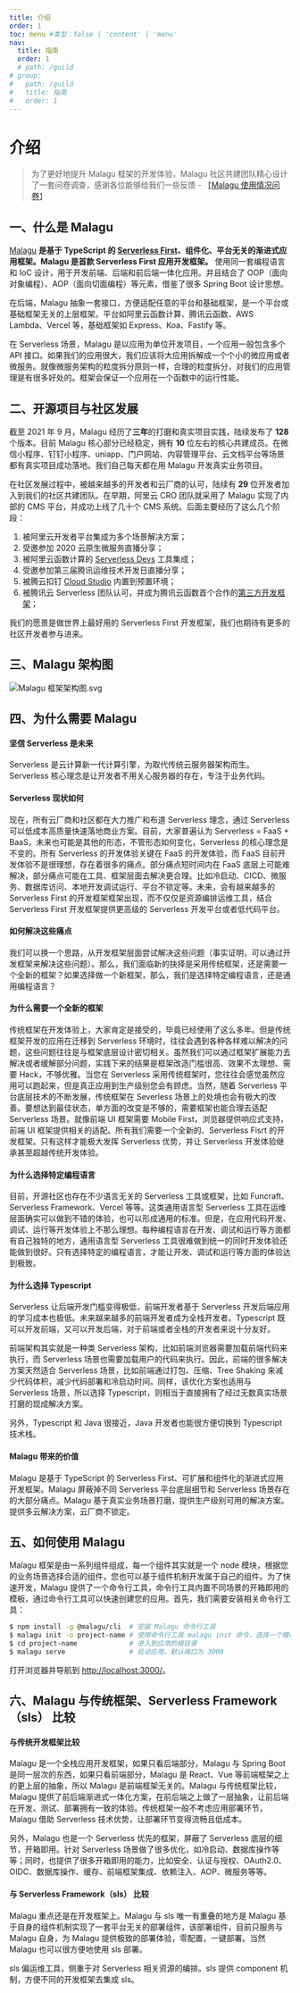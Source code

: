 ```yaml
---
title: 介绍
order: 1
toc: menu #类型：false | 'content' | 'menu'
nav:
  title: 指南
  order: 1
  # path: /guild
# group:
#   path: /guild
#   title: 指南
#   order: 1
---
```


# 介绍

> 为了更好地提升 Malagu 框架的开发体验，Malagu 社区共建团队精心设计了一套问卷调查，感谢各位能够给我们一些反馈 - 【[Malagu 使用情况问卷](https://wj.qq.com/s2/8728486/5781/)】

## 一、什么是 Malagu

[Malagu](https://github.com/cellbang/malagu) **是基于 TypeScript 的 [Serverless First](https://malagu.cellbang.com/concepts/Serverless%20First%20%E6%98%AF%E4%BB%80%E4%B9%88)、组件化、平台无关的渐进式应用框架。Malagu 是首款 Serverless First 应用开发框架。** 使用同一套编程语言和 IoC 设计，用于开发前端、后端和前后端一体化应用。并且结合了 OOP（面向对象编程）、AOP（面向切面编程）等元素，借鉴了很多 Spring Boot 设计思想。


在后端，Malagu 抽象一套接口，方便适配任意的平台和基础框架，是一个平台或基础框架无关的上层框架。平台如阿里云函数计算、腾讯云函数、AWS Lambda、Vercel 等，基础框架如 Express、Koa、Fastify 等。


在 Serverless 场景，Malagu 是以应用为单位开发项目，一个应用一般包含多个 API 接口。如果我们的应用很大，我们应该将大应用拆解成一个个小的微应用或者微服务。就像微服务架构的粒度拆分原则一样，合理的粒度拆分，对我们的应用管理是有很多好处的。框架会保证一个应用在一个函数中的运行性能。


## 二、开源项目与社区发展

截至 2021 年 9 月，Malagu 经历了**三年**的打磨和真实项目实践，陆续发布了 **128** 个版本。目前 Malagu 核心部分已经稳定，拥有 **10** 位左右的核心共建成员。在微信小程序、钉钉小程序、uniapp、门户网站、内容管理平台、云文档平台等场景都有真实项目成功落地。我们自己每天都在用 Malagu 开发真实业务项目。
​

在社区发展过程中，被越来越多的开发者和云厂商的认可，陆续有 **29** 位开发者加入到我们的社区共建团队。在早期，阿里云 CRO 团队就采用了 Malagu 实现了内部的 CMS 平台，并成功上线了几十个 CMS 系统。后面主要经历了这么几个阶段：

1. 被阿里云开发者平台集成为多个场景解决方案；
1. 受邀参加 2020 云原生微服务直播分享；
1. 被阿里云函数计算的 [Serverless Devs](https://github.com/devsapp/start-malagu) 工具集成；
1. 受邀参加第三届腾讯运维技术开发日直播分享；
1. 被腾云扣钉 [Cloud Studio](https://cloudstudio.net/) 内置到预置环境；
1. 被腾讯云 Serverless 团队认可，并成为腾讯云函数首个合作的[第三方开发框架](https://cloud.tencent.com/document/product/583/61392)；



我们的愿景是做世界上最好用的 Serverless First 开发框架，我们也期待有更多的社区开发者参与进来。


## 三、Malagu 架构图


![Malagu 框架架构图.svg](../../public/images/malagu.png)


## 四、为什么需要 Malagu


#### 坚信 Serverless 是未来


Serverless 是云计算新一代计算引擎，为取代传统云服务器架构而生。Serverless 核心理念是让开发者不用关心服务器的存在，专注于业务代码。


#### Serverless 现状如何


现在，所有云厂商和社区都在大力推广和布道 Serverless 理念，通过 Serverless 可以低成本高质量快速落地商业方案。目前，大家普遍认为 Serverless = FaaS + BaaS，未来也可能是其他的形态，不管形态如何变化，Serverless 的核心理念是不变的。所有 Serverless 的开发体验关键在 FaaS 的开发体验，而 FaaS 目前开发体验不是很理想，存在着很多的痛点。部分痛点短时间内在 FaaS 底层上可能难解决，部分痛点可能在工具、框架层面去解决更合理。比如冷启动、CICD、微服务、数据库访问、本地开发调试运行、平台不锁定等。未来，会有越来越多的 Serverless First 的开发框架框架出现，而不仅仅是资源编排运维工具，结合 Serverless First 开发框架提供更高级的 Serverless 开发平台或者低代码平台。


#### 如何解决这些痛点


我们可以换一个思路，从开发框架层面尝试解决这些问题（事实证明，可以通过开发框架来解决这些问题）。那么，我们面临新的抉择是采用传统框架，还是需要一个全新的框架？如果选择做一个新框架，那么，我们是选择特定编程语言，还是通用编程语言？


#### 为什么需要一个全新的框架


传统框架在开发体验上，大家肯定是接受的，毕竟已经使用了这么多年。但是传统框架开发的应用在迁移到 Serverless 环境时，往往会遇到各种各样难以解决的问题，这些问题往往是与框架底层设计密切相关。虽然我们可以通过框架扩展能力去解决或者缓解部分问题，实践下来的结果是框架改造门槛很高、效果不太理想、需要 Hack，不够优雅。当您在 Serverless 采用传统框架时，您往往会感觉虽然应用可以跑起来，但是真正应用到生产级别您会有顾虑。当然，随着 Serverless 平台底层技术的不断发展，传统框架在 Severless 场景上的处境也会有极大的改善。要想达到最佳状态，单方面的改变是不够的，需要框架也能合理去适配 Serverless 场景。就像前端 UI 框架需要 Mobile First，浏览器提供响应式支持，前端 UI 框架提供相关的适配。所有我们需要一个全新的、Serverless Fisrt 的开发框架。只有这样才能极大发挥 Serverless 优势，并让 Serverless 开发体验继承甚至超越传统开发体验。


#### 为什么选择特定编程语言


目前，开源社区也存在不少语言无关的 Serverless 工具或框架，比如 Funcraft、Serverless Framework、Vercel 等等。这类通用语言型 Serverless 工具在运维层面确实可以做到不错的体验，也可以形成通用的标准。但是，在应用代码开发、调试、运行等开发体验上不那么理想。每种编程语言在开发、调试和运行等方面都有自己独特的地方，通用语言型 Serverless 工具很难做到统一的同时开发体验还能做到很好。只有选择特定的编程语言，才能让开发、调试和运行等方面的体验达到极致。


#### 为什么选择 Typescript


Serverless 让后端开发门槛变得极低，前端开发者基于 Serverless 开发后端应用的学习成本也极低。未来越来越多的前端开发者成为全栈开发者。Typescript 既可以开发前端，又可以开发后端，对于前端或者全栈的开发者来说十分友好。


前端架构其实就是一种类 Serverless 架构，比如前端浏览器需要加载前端代码来执行，而 Serverless 场景也需要加载用户的代码来执行。因此，前端的很多解决方案天然适合 Serverless 场景，比如前端通过打包、压缩、Tree Shaking 来减少代码体积，减少代码部署和冷启动时间。同样，该优化方案也适用与 Serverless 场景，所以选择 Typescript，则相当于直接拥有了经过无数真实场景打磨的现成解决方案。


另外，Typescript 和 Java 很接近，Java 开发者也能很方便切换到 Typescript 技术栈。


#### Malagu 带来的价值


Malagu 是基于 TypeScript 的 Serverless First、可扩展和组件化的渐进式应用开发框架。Malagu 屏蔽掉不同 Serverless 平台底层细节和 Serverless 场景存在的大部分痛点。Malagu 基于真实业务场景打磨，提供生产级别可用的解决方案。提供多云解决方案，云厂商不锁定。
​

## 五、如何使用 Malagu


Malagu 框架是由一系列组件组成，每一个组件其实就是一个 node 模块，根据您的业务场景选择合适的组件，您也可以基于组件机制开发属于自己的组件。为了快速开发，Malagu 提供了一个命令行工具，命令行工具内置不同场景的开箱即用的模板，通过命令行工具可以快速创建您的应用。首先，我们需要安装相关命令行工具：
```bash
$ npm install -g @malagu/cli  # 安装 Malagu 命令行工具
$ malagu init -o project-name # 使用命令行工具 malagu init 命令，选择一个模板，初始化一个模板应用
$ cd project-name             # 进入到应用的根目录
$ malagu serve                # 启动应用，默认端口为 3000
```
打开浏览器并导航到 [http://localhost:3000/](http://localhost:3000/)。


## 六、Malagu 与传统框架、Serverless Framework（sls） 比较


#### 与传统开发框架比较


Malagu 是一个全栈应用开发框架，如果只看后端部分，Malagu 与 Spring Boot 是同一层次的东西，如果只看前端部分，Malagu 是 React、Vue 等前端框架之上的更上层的抽象，所以 Malagu 是前端框架无关的。Malagu 与传统框架比较，Malagu 提供了前后端渐进式一体化方案，在前后端之上做了一层抽象，让前后端在开发、测试、部署拥有一致的体验。传统框架一般不考虑应用部署环节，Malagu 借助 Serverless 技术优势，让部署环节变得流畅且低成本。


另外，Malagu 也是一个 Serverless 优先的框架，屏蔽了 Serverless 底层的细节，开箱即用。针对 Serverless 场景做了很多优化，如冷启动、数据库操作等等；同时，也提供了很多开箱即用的能力，比如安全、认证与授权、OAuth2.0、OIDC、数据库操作、缓存、前端框架集成、依赖注入、AOP、微服务等等。




#### 与 Serverless Framework（sls） 比较


Malagu 重点还是在开发框架上。Malagu 与 sls 唯一有重叠的地方是 Malagu 基于自身的组件机制实现了一套平台无关的部署组件，该部署组件，目前只服务与 Malagu 自身，为 Malagu 提供极致的部署体验，零配置，一键部署。当然 Malagu 也可以很方便地使用 sls 部署。


sls 偏运维工具，侧重于对 Serverless 相关资源的编排。sls 提供 component 机制，方便不同的开发框架去集成 sls。

